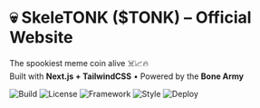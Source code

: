 # 💀 SkeleTONK ($TONK) – Official Website
The spookiest meme coin alive ☠️📈🔥  
Built with **Next.js + TailwindCSS** • Powered by the **Bone Army**  

![Build](https://img.shields.io/badge/build-passing-brightgreen) 
![License](https://img.shields.io/badge/license-MIT-blue) 
![Framework](https://img.shields.io/badge/framework-Next.js-black) 
![Style](https://img.shields.io/badge/style-TailwindCSS-38B2AC) 
![Deploy](https://img.shields.io/badge/deploy-Vercel-black)
